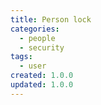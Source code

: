 ```yaml
---
title: Person lock
categories:
  - people
  - security
tags:
  - user
created: 1.0.0
updated: 1.0.0
---
```

